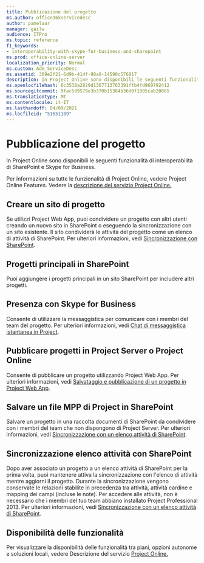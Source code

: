 ```yaml
---
title: Pubblicazione del progetto
ms.author: office365servicedesc
author: pamelaar
manager: gailw
audience: ITPro
ms.topic: reference
f1_keywords:
- interoperability-with-skype-for-business-and-sharepoint
ms.prod: office-online-server
localization_priority: Normal
ms.custom: Adm_ServiceDesc
ms.assetid: 369e2f21-6d9b-414f-98a8-14590c576817
description: In Project Online sono disponibili le seguenti funzionalità di interoperabilità di SharePoint e Skype for Business.
ms.openlocfilehash: 6c3538a2829d1367713763391ffb4fd960792412
ms.sourcegitcommit: 9fac5d9579e3b370b15384b36d0f1805cab20065
ms.translationtype: MT
ms.contentlocale: it-IT
ms.lasthandoff: 04/09/2021
ms.locfileid: "51651189"
---
```

# <a name="project-publishing"></a>Pubblicazione del progetto

In Project Online sono disponibili le seguenti funzionalità di interoperabilità di SharePoint e Skype for Business.
  
Per informazioni su tutte le funzionalità di Project Online, vedere Project Online Features. Vedere la [descrizione del servizio Project Online.](project-online-service-description.md)
  
## <a name="create-a-project-site"></a>Creare un sito di progetto

Se utilizzi Project Web App, puoi condividere un progetto con altri utenti creando un nuovo sito in SharePoint o eseguendo la sincronizzazione con un sito esistente. Il sito condividerà le attività del progetto come un elenco di attività di SharePoint. Per ulteriori informazioni, vedi [Sincronizzazione con SharePoint](https://go.microsoft.com/fwlink/p/?LinkId=271352).
  
## <a name="master-projects-on-sharepoint"></a>Progetti principali in SharePoint

Puoi aggiungere i progetti principali in un sito SharePoint per includere altri progetti. 
  
## <a name="presence-with-skype-for-business"></a>Presenza con Skype for Business

Consente di utilizzare la messaggistica per comunicare con i membri del team del progetto. Per ulteriori informazioni, vedi [Chat di messaggistica istantanea in Project](https://go.microsoft.com/fwlink/p/?LinkId=271351).
  
## <a name="publish-projects-on-project-server-or-project-online"></a>Pubblicare progetti in Project Server o Project Online

Consente di pubblicare un progetto utilizzando Project Web App. Per ulteriori informazioni, vedi [Salvataggio e pubblicazione di un progetto in Project Web App](https://go.microsoft.com/fwlink/p/?LinkId=271354).
  
## <a name="save-a-project-mpp-file-on-sharepoint"></a>Salvare un file MPP di Project in SharePoint

Salvare un progetto in una raccolta documenti di SharePoint da condividere con i membri del team che non dispongono di Project Server. Per ulteriori informazioni, vedi [Sincronizzazione con un elenco attività di SharePoint](https://go.microsoft.com/fwlink/p/?LinkId=271353).
  
## <a name="task-list-sync-to-sharepoint"></a>Sincronizzazione elenco attività con SharePoint

Dopo aver associato un progetto a un elenco attività di SharePoint per la prima volta, puoi mantenere attiva la sincronizzazione con l'elenco di attività mentre aggiorni il progetto. Durante la sincronizzazione vengono conservate le relazioni stabilite in precedenza tra attività, attività cardine e mapping dei campi (incluse le note). Per accedere alle attività, non è necessario che i membri del tuo team abbiano installato Project Professional 2013. Per ulteriori informazioni, vedi [Sincronizzazione con un elenco attività di SharePoint](https://go.microsoft.com/fwlink/p/?LinkId=271353).
  
## <a name="feature-availability"></a>Disponibilità delle funzionalità

Per visualizzare la disponibilità delle funzionalità tra piani, opzioni autonome e soluzioni locali, vedere Descrizione del servizio [Project Online.](project-online-service-description.md)
  

